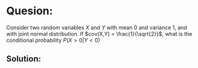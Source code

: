 # Quesion:

Consider two random variables $X$ and $Y$ with mean 0 and variance 1, and with joint normal distribution. If $cov(X,Y) = \frac{1}{\sqrt{2}}$, what is the conditional probability $P(X > 0 | Y < 0)$

## Solution:
